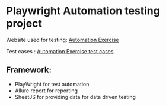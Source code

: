 # Playwright Automation testing project

Website used for testing: [Automation Exercise](https://automationexercise.com/)

Test cases : [Automation Exercise test cases](https://automationexercise.com/test_cases)

## Framework:
- PlayWright for test automation
- Allure report for reporting
- SheetJS for providing data for data driven testing
  
